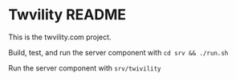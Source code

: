 # Twvility README

This is the twvility.com project.

Build, test, and run the server component with `cd srv && ./run.sh`

Run the server component with `srv/twivility`
